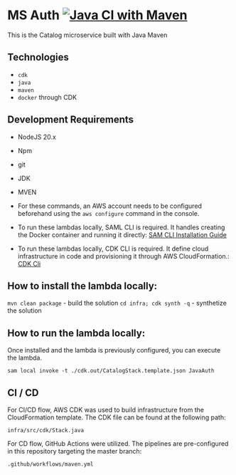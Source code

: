 # MS Auth [![Java CI with Maven](https://github.com/linkticTest/ms-auth/actions/workflows/maven.yml/badge.svg)](https://github.com/linkticTest/ms-auth/actions/workflows/maven.yml)

This is the Catalog microservice built with Java Maven

## Technologies

* `cdk`  
* `java`  
* `maven`  
* `docker` through CDK
 

## Development Requirements

- NodeJS 20.x
- Npm
- git
- JDK
- MVEN

- For these commands, an AWS account needs to be configured beforehand using the `aws configure` command in the console.

- To run these lambdas locally, SAML CLI is required. It handles creating the Docker container and running it directly: [SAM CLI Installation Guide](https://docs.aws.amazon.com/serverless-application-model/latest/developerguide/install-sam-cli.html)

- To run these lambdas locally, CDK CLI is required. It  define cloud infrastructure in code and provisioning it through AWS CloudFormation.: [CDK Cli](https://docs.aws.amazon.com/cdk/v2/guide/cli.html)

## How to install the lambda locally:

`mvn clean package` - build the solution
`cd infra; cdk synth -q` - synthetize the solution

## How to run the lambda locally:

Once installed and the lambda is previously configured, you can execute the lambda.

`sam local invoke -t ./cdk.out/CatalogStack.template.json JavaAuth` 

## CI / CD

For CI/CD flow, AWS CDK was used to build infrastructure from the CloudFormation template. The CDK file can be found at the following path:

`infra/src/cdk/Stack.java` 

For CD flow, GitHub Actions were utilized. The pipelines are pre-configured in this repository targeting the master branch:

`.github/workflows/maven.yml` 

